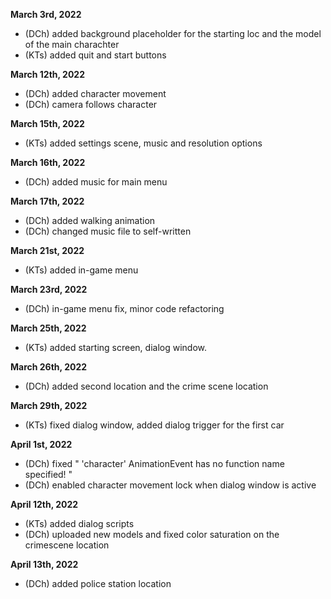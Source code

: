 
**March 3rd, 2022**
- (DCh) added  background placeholder for the starting loc and the model of the main charachter
- (KTs) added quit and start buttons

**March 12th, 2022**
- (DCh) added character movement
- (DCh) camera follows character

**March 15th, 2022**
- (KTs) added settings scene, music and resolution options

**March 16th, 2022**
- (DCh) added music for main menu

**March 17th, 2022**
- (DCh) added walking animation
- (DCh) changed music file to self-written

**March 21st, 2022**
- (KTs) added in-game menu

**March 23rd, 2022**
 - (DCh) in-game menu fix, minor code refactoring

**March 25th, 2022**
- (KTs) added starting screen, dialog window.

**March 26th, 2022**
- (DCh) added second location and the crime scene location

**March 29th, 2022**
- (KTs) fixed dialog window, added dialog trigger for the first car

**April 1st, 2022**
- (DCh) fixed " 'character' AnimationEvent has no function name specified! "
- (DCh) enabled character movement lock when dialog window is active

**April 12th, 2022**
- (KTs) added dialog scripts
- (DCh) uploaded new models and fixed color saturation on the crimescene location

**April 13th, 2022**
- (DCh) added police station location
